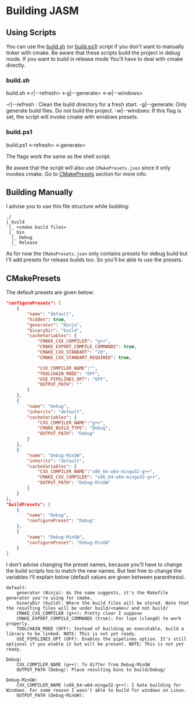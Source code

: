 # Building JASM

## Using Scripts

You can use the [build.sh](../build.sh) (or [build.ps1](../build.ps1)) script if you don't want to manually tinker with cmake.
Be aware that these scripts build the project in debug mode. If you want to build in release mode
You'll have to deal with cmake directly.

### build.sh

build.sh <-r|--refresh> <-g|--generate> <-w|--windows>

-r|--refresh : Clean the build directory for a fresh start.
-g|--generate: Only generate build files. Do not build the project.
-w|--windows: If this flag is set, the script will invoke cmake with windows presets.

### build.ps1

build.ps1 <-refresh> <-generate>

The flags work the same as the shell script.

Be aware that the script will also use `CMakePresets.json` since it only invokes cmake.
Go to [CMakePresets](#CMakePresets) section for more info.

## Building Manually

I advise you to use this file structure while building:

```
./
|_build
 |_ <cmake build files> 
 |_ bin
  |_ Debug
  |_ Release
```

As for now the `CMakePresets.json` only contains presets for debug build but I'll add presets for release builds too. So
you'll be able to use the presets.

## CMakePresets

The default presets are given below:

```json
"configurePresets": [
    {
        "name": "default",
        "hidden": true,
        "generator": "Ninja",
        "binaryDir": "build",
        "cacheVariables": {
            "CMAKE_CXX_COMPILER": "g++",
            "CMAKE_EXPORT_COMPILE_COMMANDS": true,
            "CMAKE_CXX_STANDART": "20",
            "CMAKE_CXX_STANDART_REQUIRED": true,

            "CXX_COMPILER_NAME":"",
            "TOOLCHAIN_MODE": "OFF",
            "USE_PIPELINES_OPT": "OFF",
            "OUTPUT_PATH": ""
        }
    },
    {
        "name": "Debug",
        "inherits": "default",
        "cacheVariables": {
            "CXX_COMPILER_NAME":"g++",
            "CMAKE_BUILD_TYPE": "Debug",
            "OUTPUT_PATH": "Debug"
        }
    },
    {
        "name": "Debug-MinGW",
        "inherits": "default",
        "cacheVariables": {
            "CXX_COMPILER_NAME":"x86_64-w64-mingw32-g++",
            "CMAKE_CXX_COMPILER": "x86_64-w64-mingw32-g++",
            "OUTPUT_PATH": "Debug-MinGW"
        }
    }
],
"buildPresets": [
    {
        "name": "Debug",
        "configurePreset": "Debug"
    },
    {
        "name": "Debug-MinGW",
        "configurePreset": "Debug-MinGW"
    }
]
```

I don't advise changing the preset names, because you'll have to change the build scripts too
to match the new names. But feel free to change the variables I'll explain below (default
values are given between paranthesis).

```
default:
    generator (Ninja): As the name suggests, it's the Makefile generator you're using for cmake.
    binaryDir (build): Where the build files will be stored. Note that the resulting files will be under build/<name>/ and not build/
    CMAKE_CXX_COMPILER (g++): Pretty clear I suppose
    CMAKE_EXPORT_COMPILE_COMMANDS (true): For lsps (clangd) to work properly.
    TOOLCHAIN_MODE (OFF): Instead of building an executable, build a library to be linked. NOTE: This is not yet ready.
    USE_PIPELINES_OPT (OFF): Enables the pipelines option. It's still optional if you enable it but will be present. NOTE: This is not yet ready.

Debug:
    CXX_COMPILER_NAME (g++): To differ from Debug-MinGW 
    OUTPUT_PATH (Debug): Place resulting bins to build/Debug/

Debug-MinGW:
    CXX_COMPILER_NAME (x86_64-w64-mingw32-g++): I hate building for Windows. For some reason I wasn't able to build for windows on Linux.
    OUTPUT_PATH (Debug-MinGW):
```
